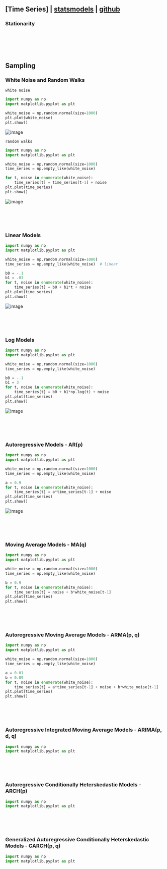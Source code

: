 ## [Time Series] | [statsmodels](https://www.statsmodels.org/stable/api.html) | [github](https://github.com/statsmodels/statsmodels)

### Stationarity
```python

```

<br><br><br>
## Sampling
### White Noise and Random Walks
`white noise`
```python
import numpy as np
import matplotlib.pyplot as plt

white_noise = np.random.normal(size=1000)
plt.plot(white_noise)
plt.show()
```
![image](https://user-images.githubusercontent.com/52376448/96222992-2d21d580-0fc8-11eb-840a-8c422fbe650a.png)

`random walks`
```python
import numpy as np
import matplotlib.pyplot as plt

white_noise = np.random.normal(size=1000)
time_series = np.empty_like(white_noise)

for t, noise in enumerate(white_noise):
    time_series[t] = time_series[t-1] + noise
plt.plot(time_series)
plt.show()
```
![image](https://user-images.githubusercontent.com/52376448/96223026-3b6ff180-0fc8-11eb-9dd6-2ce0be02ab9f.png)

<br><br><br>
### Linear Models
```python
import numpy as np
import matplotlib.pyplot as plt

white_noise = np.random.normal(size=1000)
time_series = np.empty_like(white_noise)  # linear

b0 = -.1
b1 = .03
for t, noise in enumerate(white_noise):
    time_series[t] = b0 + b1*t + noise
plt.plot(time_series)
plt.show()
```
![image](https://user-images.githubusercontent.com/52376448/96223798-7888b380-0fc9-11eb-8bdb-98965c619a6f.png)

<br><br><br>
### Log Models
```python
import numpy as np
import matplotlib.pyplot as plt

white_noise = np.random.normal(size=1000)
time_series = np.empty_like(white_noise)

b0 = -.1
b1 = 3
for t, noise in enumerate(white_noise):
    time_series[t] = b0 + b1*np.log(t) + noise
plt.plot(time_series)
plt.show()
```
![image](https://user-images.githubusercontent.com/52376448/96224639-e1bcf680-0fca-11eb-83bd-40f490ba8795.png)

<br><br><br>
### Autoregressive Models - AR(p)
```python
import numpy as np
import matplotlib.pyplot as plt

white_noise = np.random.normal(size=1000)
time_series = np.empty_like(white_noise)

a = 0.9
for t, noise in enumerate(white_noise):
    time_series[t] = a*time_series[t-1] + noise
plt.plot(time_series)
plt.show()
```
![image](https://user-images.githubusercontent.com/52376448/96225048-71fb3b80-0fcb-11eb-949e-dad8cda32b61.png)


<br><br><br>
### Moving Average Models - MA(q)
```python
import numpy as np
import matplotlib.pyplot as plt

white_noise = np.random.normal(size=1000)
time_series = np.empty_like(white_noise)

b = 0.9
for t, noise in enumerate(white_noise):
    time_series[t] = noise + b*white_noise[t-1]
plt.plot(time_series)
plt.show()
```

<br><br><br>
### Autoregressive Moving Average Models - ARMA(p, q)
```python
import numpy as np
import matplotlib.pyplot as plt

white_noise = np.random.normal(size=1000)
time_series = np.empty_like(white_noise)

a = 0.01
b = 0.09
for t, noise in enumerate(white_noise):
    time_series[t] = a*time_series[t-1] + noise + b*white_noise[t-1]
plt.plot(time_series)
plt.show()
```

<br><br><br>
### Autoregressive Integrated Moving Average Models - ARIMA(p, d, q)
```python
import numpy as np
import matplotlib.pyplot as plt


```

<br><br><br>
### Autoregressive Conditionally Heterskedastic Models - ARCH(p)
```python
import numpy as np
import matplotlib.pyplot as plt


```

<br><br><br>
### Generalized Autoregressive Conditionally Heterskedastic Models - GARCH(p, q)
```python
import numpy as np
import matplotlib.pyplot as plt


```

